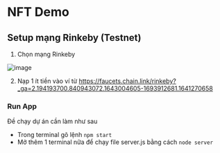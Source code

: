 # NFT Demo

## Setup mạng Rinkeby (Testnet)
1. Chọn mạng Rinkeby

![image](https://user-images.githubusercontent.com/68543789/150730786-73c38b9b-6b21-4668-ba19-eadc66d917f2.png)

2. Nạp 1 ít tiền vào ví từ https://faucets.chain.link/rinkeby?_ga=2.194193700.840943072.1643004605-1693912681.1641270658


### Run App

Đề chạy dự án cần làm như sau
- Trong terminal gõ lệnh
`npm start`
- Mở thêm 1 terminal nữa để chạy file server.js bằng cách
`node server`

